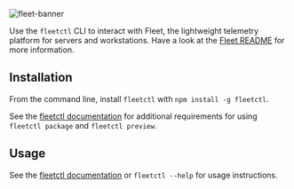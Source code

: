![fleet-banner](https://github.com/user-attachments/assets/fa90b8b2-cb3e-4277-a561-5719968c4bbd)

Use the `fleetctl` CLI to interact with Fleet, the lightweight telemetry platform for servers and workstations. Have a look at the [Fleet README](https://github.com/fleetdm/fleet#readme) for more information.

## Installation

From the command line, install `fleetctl` with `npm install -g fleetctl`.

See the [fleetctl documentation](https://fleetdm.com/guides/fleetctl#additional-dependencies) for additional requirements for using `fleetctl package` and `fleetctl preview`.

## Usage

See the [fleetctl documentation](https://fleetdm.com/guides/fleetctl) or `fleetctl --help` for usage instructions. 
